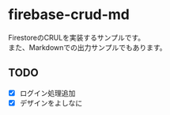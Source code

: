 # firebase-crud-md
FirestoreのCRULを実装するサンプルです。  
また、Markdownでの出力サンプルでもあります。

## TODO
- [x] ログイン処理追加
- [x] デザインをよしなに

